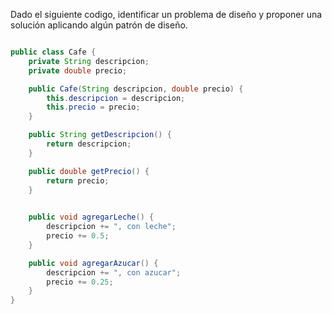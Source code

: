 Dado el siguiente codigo, identificar un problema de diseño y proponer una solución aplicando algún patrón de diseño.

```java

public class Cafe {
    private String descripcion;
    private double precio;

    public Cafe(String descripcion, double precio) {
        this.descripcion = descripcion;
        this.precio = precio;
    }

    public String getDescripcion() {
        return descripcion;
    }

    public double getPrecio() {
        return precio;
    }
    

    public void agregarLeche() {
        descripcion += ", con leche";
        precio += 0.5;
    }

    public void agregarAzucar() {
        descripcion += ", con azucar";
        precio += 0.25;
    }
}
```